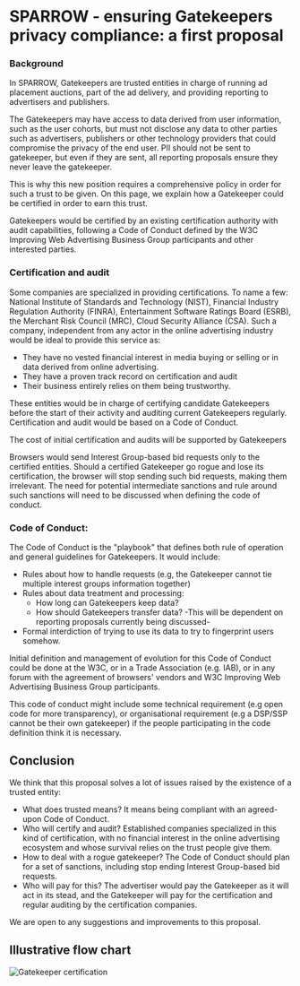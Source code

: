 
# SPARROW - ensuring Gatekeepers privacy compliance: a first proposal
### Background

In SPARROW, Gatekeepers are trusted entities in charge of running ad placement auctions, part of the ad delivery, and providing reporting to advertisers and publishers.

The Gatekeepers may have access to data derived from user information, such as the user cohorts, but must not disclose any data to other parties such as advertisers, publishers or other technology providers that could compromise the privacy of the end user. PII should not be sent to gatekeeper, but even if they are sent, all reporting proposals ensure they never leave the gatekeeper.

This is why this new position requires a comprehensive policy in order for such a trust to be given. On this page, we explain how a Gatekeeper could be certified in order to earn this trust.

Gatekeepers would be certified by an existing certification authority with audit capabilities, following a Code of Conduct defined by the W3C Improving Web Advertising Business Group participants and other interested parties.

### Certification and audit

Some companies are specialized in providing certifications. To name a few: National Institute of Standards and Technology (NIST), Financial Industry Regulation Authority (FINRA), Entertainment Software Ratings Board (ESRB), the Merchant Risk Council (MRC), Cloud Security Alliance (CSA). Such a company, independent from any actor in the online advertising industry would be ideal to provide this service as:

-   They have no vested financial interest in media buying or selling or in data derived from online advertising.
-   They have a proven track record on certification and audit
-   Their business entirely relies on them being trustworthy.

These entities would be in charge of certifying candidate Gatekeepers before the start of their activity and auditing current Gatekeepers regularly. Certification and audit would be based on a Code of Conduct.

The cost of initial certification and audits will be supported by Gatekeepers

Browsers would send Interest Group-based bid requests only to the certified entities. Should a certified Gatekeeper go rogue and lose its certification, the browser will stop sending such bid requests, making them irrelevant. The need for potential intermediate sanctions and rule around such sanctions will need to be discussed when defining the code of conduct.

### Code of Conduct:

The Code of Conduct is the "playbook" that defines both rule of operation and general guidelines for Gatekeepers. It would include:

-   Rules about how to handle requests (e.g, the Gatekeeper cannot tie multiple interest groups information together)
-   Rules about data treatment and processing:
    -   How long can Gatekeepers keep data?
    -   How should Gatekeepers transfer data? -This will be dependent on reporting proposals currently being discussed-
-   Formal interdiction of trying to use its data to try to fingerprint users somehow.

Initial definition and management of evolution for this Code of Conduct could be done at the W3C, or in a Trade Association (e.g. IAB), or in any forum with the agreement of browsers' vendors and W3C Improving Web Advertising Business Group participants.

This code of conduct might include some technical requirement (e.g open code for more transparency), or organisational requirement (e.g a DSP/SSP cannot be their own gatekeeper) if the people participating in the code definition think it is necessary.

## Conclusion

We think that this proposal solves a lot of issues raised by the existence of a trusted entity:

-   What does trusted means? It means being compliant with an agreed-upon Code of Conduct.
-   Who will certify and audit? Established companies specialized in this kind of certification, with no financial interest in the online advertising ecosystem and whose survival relies on the trust people give them.
-   How to deal with a rogue gatekeeper? The Code of Conduct should plan for a set of sanctions, including stop ending Interest Group-based bid requests.
-   Who will pay for this? The advertiser would pay the Gatekeeper as it will act in its stead, and the Gatekeeper will pay for the certification and regular auditing by the certification companies.

We are open to any suggestions and improvements to this proposal.

## Illustrative flow chart
![Gatekeeper certification](https://user-images.githubusercontent.com/64090118/92242143-a4d7ed00-eebf-11ea-93d3-aac6617ec195.png)
